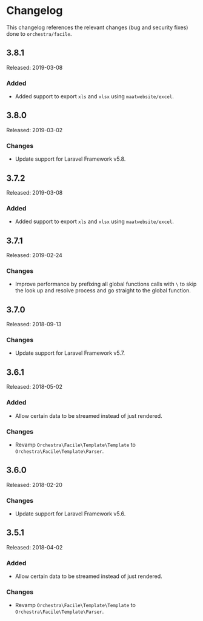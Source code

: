 # Changelog

This changelog references the relevant changes (bug and security fixes) done to `orchestra/facile`.

## 3.8.1

Released: 2019-03-08

### Added

* Added support to export `xls` and `xlsx` using `maatwebsite/excel`.

## 3.8.0

Released: 2019-03-02

### Changes

* Update support for Laravel Framework v5.8.

## 3.7.2

Released: 2019-03-08

### Added

* Added support to export `xls` and `xlsx` using `maatwebsite/excel`.

## 3.7.1

Released: 2019-02-24

### Changes

* Improve performance by prefixing all global functions calls with `\` to skip the look up and resolve process and go straight to the global function.

## 3.7.0

Released: 2018-09-13

### Changes

* Update support for Laravel Framework v5.7.

## 3.6.1

Released: 2018-05-02

### Added

* Allow certain data to be streamed instead of just rendered.

### Changes

* Revamp `Orchestra\Facile\Template\Template` to `Orchestra\Facile\Template\Parser`.

## 3.6.0

Released: 2018-02-20

### Changes

* Update support for Laravel Framework v5.6.

## 3.5.1

Released: 2018-04-02

### Added

* Allow certain data to be streamed instead of just rendered.

### Changes

* Revamp `Orchestra\Facile\Template\Template` to `Orchestra\Facile\Template\Parser`.
